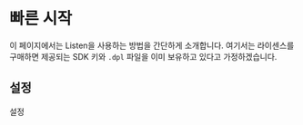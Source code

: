 # 빠른 시작

이 페이지에서는 Listen을 사용하는 방법을 간단하게 소개합니다. 
여기서는 라이센스를 구매하면 제공되는 SDK 키와 `.dpl` 파일을 이미 보유하고 있다고 가정하겠습니다. 


## 설정

설정

